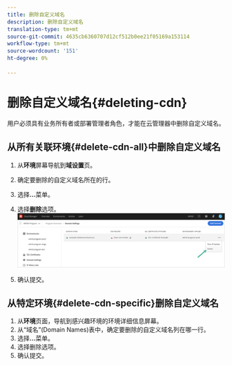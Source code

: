 ```yaml
---
title: 删除自定义域名
description: 删除自定义域名
translation-type: tm+mt
source-git-commit: 4635cb6360707d12cf512b0ee21f05169a153114
workflow-type: tm+mt
source-wordcount: '151'
ht-degree: 0%

---
```



# 删除自定义域名{#deleting-cdn}

用户必须具有业务所有者或部署管理者角色，才能在云管理器中删除自定义域名。

## 从所有关联环境{#delete-cdn-all}中删除自定义域名

1. 从&#x200B;**环境**&#x200B;屏幕导航到&#x200B;**域设置**&#x200B;页。

1. 确定要删除的自定义域名所在的行。

1. 选择&#x200B;**...**&#x200B;菜单。

1. 选择&#x200B;**删除**选项。
   ![](/help/implementing/cloud-manager/assets/cdn/cdn-delete.png)

1. 确认提交。


## 从特定环境{#delete-cdn-specific}删除自定义域名

1. 从&#x200B;**环境**&#x200B;页面，导航到感兴趣环境的环境详细信息屏幕。
1. 从“域名”(Domain Names)表中，确定要删除的自定义域名列在哪一行。
1. 选择&#x200B;**...**&#x200B;菜单。
1. 选择删除选项。
1. 确认提交。
